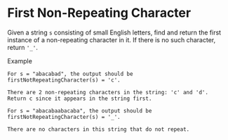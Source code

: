 # First Non-Repeating Character

Given a string `s` consisting of small English letters, find and return the first instance of a non-repeating character in it. If there is no such character, return `'_'`.

Example

    For s = "abacabad", the output should be
    firstNotRepeatingCharacter(s) = 'c'.

    There are 2 non-repeating characters in the string: 'c' and 'd'. Return c since it appears in the string first.

    For s = "abacabaabacaba", the output should be
    firstNotRepeatingCharacter(s) = '_'.

    There are no characters in this string that do not repeat.
